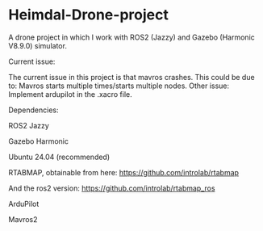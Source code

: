 # Heimdal-Drone-project
A drone project in which I work with ROS2 (Jazzy) and Gazebo (Harmonic V8.9.0) simulator.

Current issue:

The current issue in this project is that mavros crashes. This could be due to: Mavros starts multiple times/starts multiple nodes. Other issue: Implement ardupilot in the .xacro file.

Dependencies:

ROS2 Jazzy

Gazebo Harmonic

Ubuntu 24.04 (recommended)

RTABMAP, obtainable from here: https://github.com/introlab/rtabmap

And the ros2 version: https://github.com/introlab/rtabmap_ros

ArduPilot

Mavros2
